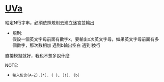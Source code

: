 # [UVa](https://vjudge.net/problem/UVA-445)  

給定N行字串，必須依照規則去建立迷宮並輸出  

* 規則:  
  假設一個英文字母前面有數字x，要輸出x次英文字母，如果英文字母前面有多個數字，那次數相加
  遇到b輸出空白
  遇到!換行  
  
直接模擬就好，我也不想多說什麼  
  
NOTE:  
  * `輸入包含(A~Z),(*), ( ), (!), (b)`
